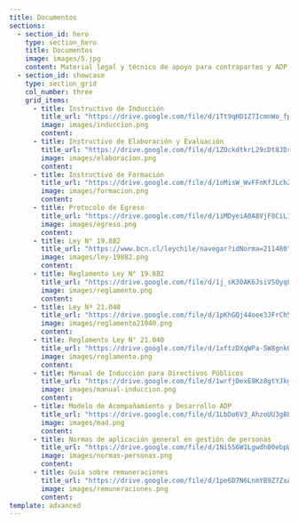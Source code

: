 ```yaml
---
title: Documentos
sections:
  - section_id: hero
    type: section_hero
    title: Documentos
    image: images/5.jpg
    content: Material legal y técnico de apoyo para contrapartes y ADP
  - section_id: showcase
    type: section_grid
    col_number: three
    grid_items:
      - title: Instructivo de Inducción
        title_url: "https://drive.google.com/file/d/1Tt9qHD1Z7IcmnWo_fp5apITmBaPxLX9w/view?usp=sharing"
        image: images/induccion.png
        content:
      - title: Instructivo de Elaboración y Evaluación
        title_url: "https://drive.google.com/file/d/1ZOckdtkrL29cDt8JDrIF3LoJLzLy6FK6/view?usp=sharing"
        image: images/elaboracion.png
        content:
      - title: Instructivo de Formación
        title_url: "https://drive.google.com/file/d/1oMisW_WvFFnKfJLchZtJoajkHyJ3fMDj/view?usp=sharing"
        image: images/formacion.png
        content:
      - title: Protocolo de Egreso
        title_url: "https://drive.google.com/file/d/1iMDyeiA0A8VjF8CiL16kMr8jyZdjfsM7/view?usp=sharing"
        image: images/egreso.png
        content:
      - title: Ley N° 19.882
        title_url: "https://www.bcn.cl/leychile/navegar?idNorma=211480"
        image: images/ley-19882.png
        content:
      - title: Reglamento Ley N° 19.882
        title_url: "https://drive.google.com/file/d/1j_sK30AK6JsiVSOyq8cTy6SVtY1bX7ug/view?usp=sharing"
        image: images/reglamento.png
        content:
      - title: Ley Nº 21.040
        title_url: "https://drive.google.com/file/d/1pKhGQj44oee3JFrCh5CAYnWKOJT0vM4Q/view?usp=sharing"
        image: images/reglamento21040.png
        content:
      - title: Reglamento Ley N° 21.040
        title_url: "https://drive.google.com/file/d/1xftzDXqWPa-5W8gnkOsKUe0heQyQVYZS/view?usp=sharing"
        image: images/reglamento.png
        content:
      - title: Manual de Inducción para Directivos Públicos
        title_url: "https://drive.google.com/file/d/1wrfjDexE9Kz8gtYJkg6v7_phK8tdOemz/view?usp=sharing"
        image: images/manual-induccion.png
        content:
      - title: Modelo de Acompañamiento y Desarrollo ADP
        title_url: "https://drive.google.com/file/d/1LbDo6V3_AhzoUU3g8E1uS3IpS0pu7FVC/view?usp=sharing"
        image: images/mad.png
        content:
      - title: Normas de aplicación general en gestión de personas
        title_url: "https://drive.google.com/file/d/1Ni556W1Lgwdh00ebpWDfqnZN04deMPsh/view?usp=sharing"
        image: images/normas-personas.png
        content:
      - title: Guía sobre remuneraciones
        title_url: "https://drive.google.com/file/d/1pe6D7N6LnmYB9Z7ZxAdYhz7y3uZtR0dg/view?usp=sharing"
        image: images/remuneraciones.png
        content:
template: advanced
---
```

